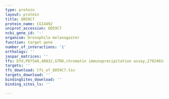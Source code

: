 ```yaml
---
type: protein
layout: protein
title: Q059C7
protein_name: CG14492
uniprot_accession: Q059C7
ncbi_gene_id: '-'
organism: Drosophila melanogaster
function: target gene
number_of_interactions: '1'
orthologs: ''
jaspar_matrices: ''
tfs: Dfd,P07548,40832,GTRD,chromatin immunoprecipitation assay,27924024%5Buid%5D,No
targets: ''
tfs_download: tfs_of_Q059C7.tsv
targets_download: ''
bindingSites_download: ''
binding_sites_ls: ''

---
```

